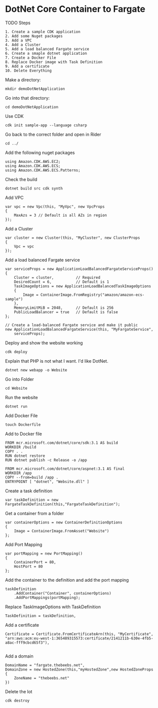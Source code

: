 # DotNet Core Container to Fargate 

TODO Steps
```
1. Create a sample CDK application
2. Add some Nuget packages
3. Add a VPC
4. Add a Cluster
5. Add a load balanced Fargate service
6. Create a smaple dotnet application
7. Create a Docker File
8. Replace Docker image with Task Definition
9. Add a certificate
10. Delete Everything
```

Make a directory:

```
mkdir demoDotNetApplication
```

Go into that directory:

```
cd demoDotNetApplication
```

Use CDK

```
cdk init sample-app --language csharp
```

Go back to the correct folder and open in Rider

```
cd ../

```

Add the following nuget packages

```
using Amazon.CDK.AWS.EC2;
using Amazon.CDK.AWS.ECS;
using Amazon.CDK.AWS.ECS.Patterns;

```

Check the build

```
dotnet build src cdk synth
```

Add VPC
```
var vpc = new Vpc(this, "MyVpc", new VpcProps
{
    MaxAzs = 3 // Default is all AZs in region
});
```

Add a Cluster
```
var cluster = new Cluster(this, "MyCluster", new ClusterProps
{
    Vpc = vpc
});
```
Add a load balanced Fargate service
```
var serviceProps = new ApplicationLoadBalancedFargateServiceProps()
{
    Cluster = cluster,          // Required
    DesiredCount = 6,           // Default is 1
    TaskImageOptions = new ApplicationLoadBalancedTaskImageOptions
    {
        Image = ContainerImage.FromRegistry("amazon/amazon-ecs-sample")
    },
    MemoryLimitMiB = 2048,      // Default is 256
    PublicLoadBalancer = true   // Default is false
};

// Create a load-balanced Fargate service and make it public
new ApplicationLoadBalancedFargateService(this, "MyFargateService",
    serviceProps);
```

Deploy and show the website working
```
cdk deploy
```

Explain that PHP is not what I want. I'd like DotNet.

```
dotnet new webapp -o Website 
```

Go into Folder

```
cd Website
```

Run the website 

```
dotnet run
```

Add Docker File

```
touch Dockerfile
```

Add to Docker file

```
FROM mcr.microsoft.com/dotnet/core/sdk:3.1 AS build
WORKDIR /build
COPY . .
RUN dotnet restore
RUN dotnet publish -c Release -o /app

FROM mcr.microsoft.com/dotnet/core/aspnet:3.1 AS final
WORKDIR /app
COPY --from=build /app .
ENTRYPOINT [ "dotnet", "Website.dll" ]
```

Create a task definition
```
var taskDefinition = new FargateTaskDefinition(this,"FargateTaskDefinition");
```
Get a container from a folder
```
var containerOptions = new ContainerDefinitionOptions
{
    Image = ContainerImage.FromAsset("Website")
};
```
Add Port Mapping
```
var portMapping = new PortMapping()
{
    ContainerPort = 80,
    HostPort = 80
};
```
Add the container to the definition and add the port mapping
```
taskDefinition
    .AddContainer("Container", containerOptions)
    .AddPortMappings(portMapping);
```
Replace TaskImageOptions with TaskDefinition
```
TaskDefinition = taskDefinition,
```
Add a certificate
```
Certificate = Certificate.FromCertificateArn(this, "MyCertificate", "arn:aws:acm:eu-west-1:365489315573:certificate/2141211b-630e-4fb5-a8ac-fff9cbcd65f3"),
                
```

Add a domain

```
DomainName = "fargate.thebeebs.net",
DomainZone = new HostedZone(this,"myHostedZone",new HostedZoneProps
{
    ZoneName = "thebeebs.net"
})
```

Delete the lot

```
cdk destroy
```

